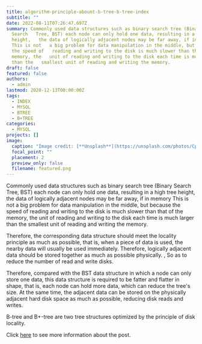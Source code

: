 ```yaml
---
title: algorithm-principle-abount-b-tree-b-tree-index
subtitle: ""
date: 2022-08-11T07:26:47.697Z
summary: Commonly used data structures such as binary search tree (Binary
  Search   Tree, BST) each node can only hold one data, resulting in a high tree
  height,   the data of logically adjacent nodes may be far away, if in memory
  This is not   a big problem for data manipulation in the middle, but because
  the speed of   reading and writing to the disk is much slower than that of the
  memory, the   unit of reading and writing to the disk each time is much larger
  than the   smallest unit of reading and writing the memory.
draft: false
featured: false
authors:
  - admin
lastmod: 2020-12-13T00:00:00Z
tags:
  - INDEX
  - MYSQL
  - BTREE
  - B+TREE
categories:
  - MYSQL
projects: []
image:
  caption: "Image credit: [**Unsplash**](https://unsplash.com/photos/CpkOjOcXdUY)"
  focal_point: ""
  placement: 2
  preview_only: false
  filename: featured.png
---
```

Commonly used data structures such as binary search tree (Binary Search Tree, BST) each node can only hold one data, resulting in a high tree height, the data of logically adjacent nodes may be far away, if in memory This is not a big problem for data manipulation in the middle, but because the speed of reading and writing to the disk is much slower than that of the memory, the unit of reading and writing to the disk each time is much larger than the smallest unit of reading and writing the memory.

Therefore, the corresponding data structure should meet the locality principle as much as possible, that is, when a piece of data is used, the nearby data will usually be used immediately. Therefore, logically adjacent data should be stored together as much as possible physically. , So as to reduce the number of read and write disks.

Therefore, compared with the BST data structure in which a node can only store one data, this data structure is required to be fatter and flatter in shape, that is, each node can hold more data, which can reduce the tree's size. At the same time, the adjacent data can be stored on the physically adjacent hard disk space as much as possible, reducing disk reads and writes.

B-tree and B+-tree are two tree structures optimized by the principle of disk locality.

Click [here](https://notebook.grayson.top/project-37/doc-726) to see more information about the post.